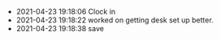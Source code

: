 - 2021-04-23 19:18:06 Clock in
- 2021-04-23 19:18:22 worked on getting desk set up better.
- 2021-04-23 19:18:38 save
